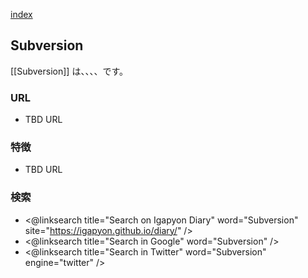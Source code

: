 [index](https://igapyon.github.io/diary/keyword/index.html)

## Subversion

[[Subversion]] は、、、、です。

### URL

* TBD URL

### 特徴

* TBD URL

### 検索

* <@linksearch title="Search on Igapyon Diary" word="Subversion" site="https://igapyon.github.io/diary/" />
* <@linksearch title="Search in Google" word="Subversion" />
* <@linksearch title="Search in Twitter" word="Subversion" engine="twitter" />

